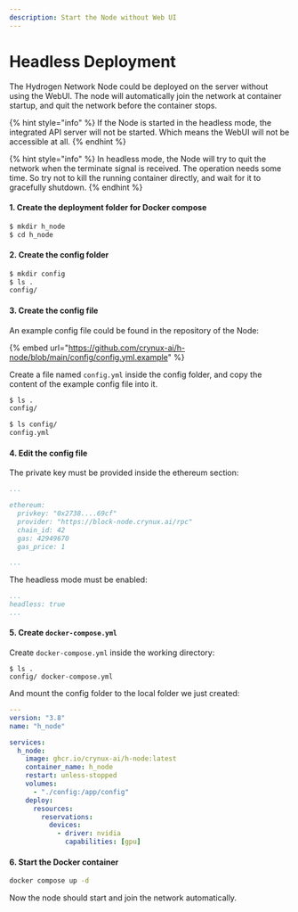 ```yaml
---
description: Start the Node without Web UI
---
```


# Headless Deployment

The Hydrogen Network Node could be deployed on the server without using the WebUI. The node will automatically join the network at container startup, and quit the network before the container stops.

{% hint style="info" %}
If the Node is started in the headless mode, the integrated API server will not be started. Which means the WebUI will not be accessible at all.
{% endhint %}

{% hint style="info" %}
In headless mode, the Node will try to quit the network when the terminate signal is received. The operation needs some time. So try not to kill the running container directly,  and wait for it to gracefully shutdown.
{% endhint %}

#### 1. Create the deployment folder for Docker compose

```sh
$ mkdir h_node
$ cd h_node
```

#### 2. Create the config folder

```sh
$ mkdir config
$ ls .
config/
```

#### 3. Create the config file

An example config file could be found in the repository of the Node:

{% embed url="https://github.com/crynux-ai/h-node/blob/main/config/config.yml.example" %}

Create a file named `config.yml` inside the config folder, and copy the content of the example config file into it.

```sh
$ ls .
config/

$ ls config/
config.yml
```

#### 4. Edit the config file

The private key must be provided inside the ethereum section:

```yaml
...

ethereum:
  privkey: "0x2738....69cf"
  provider: "https://block-node.crynux.ai/rpc"
  chain_id: 42
  gas: 42949670
  gas_price: 1

...
```

The headless mode must be enabled:

```yaml
...
headless: true
...
```

#### 5. Create `docker-compose.yml`&#x20;

Create `docker-compose.yml` inside the working directory:

```
$ ls .
config/ docker-compose.yml
```

And mount the config folder to the local folder we just created:

```yaml
---
version: "3.8"
name: "h_node"

services:
  h_node:
    image: ghcr.io/crynux-ai/h-node:latest
    container_name: h_node
    restart: unless-stopped
    volumes:
      - "./config:/app/config"
    deploy:
      resources:
        reservations:
          devices:
            - driver: nvidia
              capabilities: [gpu]
```

#### 6. Start the Docker container

```sh
docker compose up -d
```

Now the node should start and join the network automatically.
